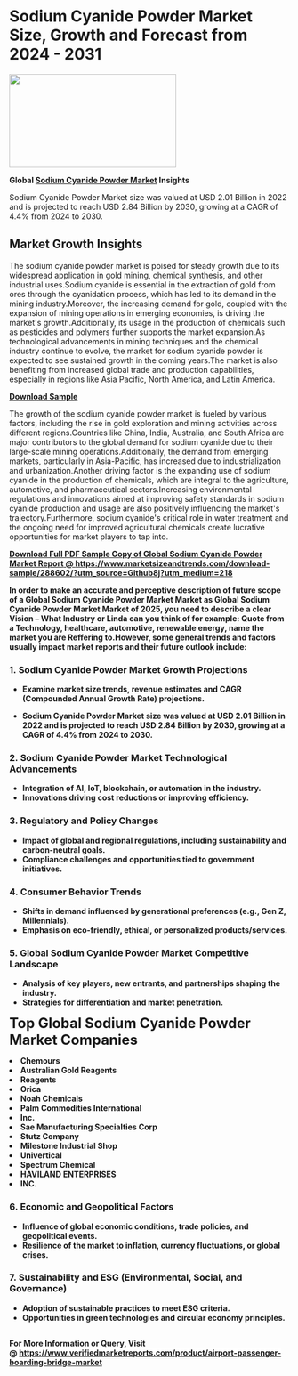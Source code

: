 <H1>Sodium Cyanide Powder Market Size, Growth and Forecast from 2024 - 2031</H1><img class="aligncenter size-medium wp-image-584254" src="https://thirdeyenews.in/wp-content/uploads/2024/09/Global-Market-Research-300x168.jpeg" alt="" width="300" height="168" /><p><strong>Global&nbsp;<a href="https://www.marketsizeandtrends.com/download-sample/288602/?utm_source=Github8j?utm_medium=218">Sodium Cyanide Powder Market</a> Insights</strong></p><p>Sodium Cyanide Powder Market size was valued at USD 2.01 Billion in 2022 and is projected to reach USD 2.84 Billion by 2030, growing at a CAGR of 4.4% from 2024 to 2030.</p><p><h2>Market Growth Insights</h2> <p>The sodium cyanide powder market is poised for steady growth due to its widespread application in gold mining, chemical synthesis, and other industrial uses.Sodium cyanide is essential in the extraction of gold from ores through the cyanidation process, which has led to its demand in the mining industry.Moreover, the increasing demand for gold, coupled with the expansion of mining operations in emerging economies, is driving the market's growth.Additionally, its usage in the production of chemicals such as pesticides and polymers further supports the market expansion.As technological advancements in mining techniques and the chemical industry continue to evolve, the market for sodium cyanide powder is expected to see sustained growth in the coming years.The market is also benefiting from increased global trade and production capabilities, especially in regions like Asia Pacific, North America, and Latin America.</p> <p><strong><a href="https://www.example.com/download-sample">Download Sample</a></strong></p> <p>The growth of the sodium cyanide powder market is fueled by various factors, including the rise in gold exploration and mining activities across different regions.Countries like China, India, Australia, and South Africa are major contributors to the global demand for sodium cyanide due to their large-scale mining operations.Additionally, the demand from emerging markets, particularly in Asia-Pacific, has increased due to industrialization and urbanization.Another driving factor is the expanding use of sodium cyanide in the production of chemicals, which are integral to the agriculture, automotive, and pharmaceutical sectors.Increasing environmental regulations and innovations aimed at improving safety standards in sodium cyanide production and usage are also positively influencing the market's trajectory.Furthermore, sodium cyanide's critical role in water treatment and the ongoing need for improved agricultural chemicals create lucrative opportunities for market players to tap into.</p> <p><strong><a href="https://www.example.com/get-more"></p><p><span class=""><strong>Download Full PDF Sample Copy of Global Sodium Cyanide Powder Market Report</strong> @ <a href="https://www.marketsizeandtrends.com/download-sample/288602/?utm_source=Github8j?utm_medium=218" target="_blank">https://www.marketsizeandtrends.com/download-sample/288602/?utm_source=Github8j?utm_medium=218</a></span></p><p>In order to make an accurate and perceptive description of future scope of a Global&nbsp;Sodium Cyanide Powder Market Market as Global&nbsp;Sodium Cyanide Powder Market Market of 2025, you need to describe a clear Vision &ndash; What Industry or Linda can you think of for example: Quote from a Technology, healthcare, automotive, renewable energy, name the market you are Reffering to.However, some general trends and factors usually impact market reports and their future outlook include:</p><h3>1.&nbsp;<strong>Sodium Cyanide Powder Market Growth Projections</strong></h3><ul><li>Examine market size trends, revenue estimates and CAGR (Compounded Annual Growth Rate) projections.</li><li><p>Sodium Cyanide Powder Market size was valued at USD 2.01 Billion in 2022 and is projected to reach USD 2.84 Billion by 2030, growing at a CAGR of 4.4% from 2024 to 2030.</p></li></ul><h3>2.&nbsp;<strong>Sodium Cyanide Powder Market Technological Advancements</strong></h3><ul><li>Integration of AI, IoT, blockchain, or automation in the industry.</li><li>Innovations driving cost reductions or improving efficiency.</li></ul><h3>3.&nbsp;<strong>Regulatory and Policy Changes</strong></h3><ul><li>Impact of global and regional regulations, including sustainability and carbon-neutral goals.</li><li>Compliance challenges and opportunities tied to government initiatives.</li></ul><h3>4.&nbsp;<strong>Consumer Behavior Trends</strong></h3><ul><li>Shifts in demand influenced by generational preferences (e.g., Gen Z, Millennials).</li><li>Emphasis on eco-friendly, ethical, or personalized products/services.</li></ul><h3>5.&nbsp;<strong>Global Sodium Cyanide Powder Market Competitive Landscape</strong></h3><ul><li>Analysis of key players, new entrants, and partnerships shaping the industry.</li><li>Strategies for differentiation and market penetration.</li></ul><p data-pm-slice="1 1 []"><span style="color: inherit; font-family: inherit; font-size: 25px;">Top Global Sodium Cyanide Powder Market Companies</span></p><div class="" data-test-id=""><p><li>Chemours</li><li> Australian Gold Reagents</li><li> Reagents</li><li> Orica</li><li> Noah Chemicals</li><li> Palm Commodities International</li><li> Inc.</li><li> Sae Manufacturing Specialties Corp</li><li> Stutz Company</li><li> Milestone Industrial Shop</li><li> Univertical</li><li> Spectrum Chemical</li><li> HAVILAND ENTERPRISES</li><li> INC.</li></p></div><h3>6.&nbsp;<strong>Economic and Geopolitical Factors</strong></h3><ul><li>Influence of global economic conditions, trade policies, and geopolitical events.</li><li>Resilience of the market to inflation, currency fluctuations, or global crises.</li></ul><h3>7.&nbsp;<strong>Sustainability and ESG (Environmental, Social, and Governance)</strong></h3><ul><li>Adoption of sustainable practices to meet ESG criteria.</li><li>Opportunities in green technologies and circular economy principles.</li></ul><h2><strong style="font-size: 14px;">For More Information or Query, Visit @&nbsp;</strong><a style="background-color: #ffffff; font-size: 14px;" href="https://www.marketsizeandtrends.com/report/sodium-cyanide-powder-market/" target="_blank">https://www.verifiedmarketreports.com/product/airport-passenger-boarding-bridge-market</a></h2>